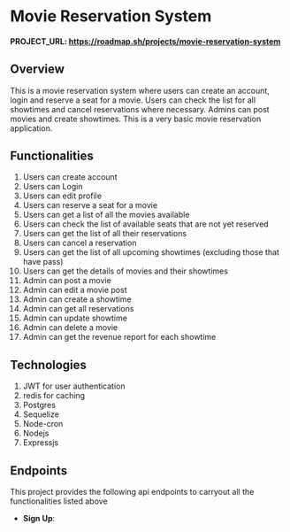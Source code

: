 # Movie Reservation System

#### PROJECT_URL: https://roadmap.sh/projects/movie-reservation-system

## Overview

This is a movie reservation system where users can create an account, login and reserve a seat for a movie. Users can check the list for all showtimes and cancel reservations where necessary. Admins can post movies and create showtimes.
This is a very basic movie reservation application.

## Functionalities

1. Users can create account
2. Users can Login
3. Users can edit profile
4. Users can reserve a seat for a movie
5. Users can get a list of all the movies available
6. Users can check the list of available seats that are not yet reserved
7. Users can get the list of all their reservations
8. Users can cancel a reservation
9. Users can get the list of all upcoming showtimes (excluding those that have pass)
10. Users can get the details of movies and their showtimes
11. Admin can post a movie
12. Admin can edit a movie post
13. Admin can create a showtime
14. Admin can get all reservations
15. Admin can update showtime
16. Admin can delete a movie
17. Admin can get the revenue report for each showtime

## Technologies
1. JWT for user authentication
2. redis for caching
3. Postgres
4. Sequelize
5. Node-cron
6. Nodejs
7. Expressjs

## Endpoints

This project provides the following api endpoints to carryout all the functionalities listed above

- **Sign Up**: 
